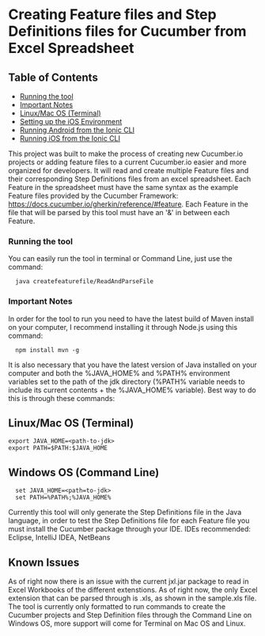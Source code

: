 # Creating Feature files and Step Definitions files for Cucumber from Excel Spreadsheet

## Table of Contents
* [Running the tool](#running-the-tool)
* [Important Notes](#important-notes)
* [Linux/Mac OS (Terminal)](#linux-mac-os-terminal)
* [Setting up the iOS Environment](#setting-up-the-ios-environment)
* [Running Android from the Ionic CLI](#running-android-from-the-ionic-cli)
* [Running iOS from the Ionic CLI](#running-ios-from-the-ionic-cli)

This project was built to make the process of creating new Cucumber.io projects or adding feature files to a current Cucumber.io easier and more organized for developers. It will read and create multiple Feature files and their corresponding Step Definitions files from an excel spreadsheet. Each Feature in the spreadsheet must have the same syntax as the example Feature files provided by the Cucumber Framework: https://docs.cucumber.io/gherkin/reference/#feature. Each Feature in the file that will be parsed by this tool must have an '&' in between each Feature.
### Running the tool
You can easily run the tool in terminal or Command Line, just use the command:
```
  java createfeaturefile/ReadAndParseFile
```
### Important Notes
In order for the tool to run you need to have the latest build of Maven install on your computer, I recommend installing it through Node.js using this command:
```
  npm install mvn -g
```
It is also necessary that you have the latest version of Java installed on your computer and both the %JAVA_HOME% and %PATH% environment variables set to the path of the jdk directory (%PATH% variable needs to include its current contents + the %JAVA_HOME% variable). Best way to do this is through these commands:
## Linux/Mac OS (Terminal)
```
export JAVA_HOME=<path-to-jdk>
export PATH=$PATH:$JAVA_HOME
```
## Windows OS (Command Line)
```
  set JAVA_HOME=<path=to-jdk>
  set PATH=%PATH%;%JAVA_HOME%
```
Currently this tool will only generate the Step Definitions file in the Java language, in order to test the Step Definitions file for each Feature file you must install the Cucumber package through your IDE. IDEs recommended: Eclipse, IntelliJ IDEA, NetBeans

## Known Issues
As of right now there is an issue with the current jxl.jar package to read in Excel Workbooks of the different extenstions. As of right now, the only Excel extension that can be parsed through is .xls, as shown in the sample.xls file. The tool is currently only formatted to run commands to create the Cucumber projects and Step Definition files through the Command Line on Windows OS, more support will come for Terminal on Mac OS and Linux.
